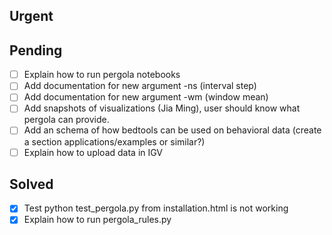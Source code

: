 ## Urgent

## Pending
- [ ] Explain how to run pergola notebooks
- [ ] Add documentation for new argument -ns (interval step)
- [ ] Add documentation for new argument -wm (window mean)
- [ ] Add snapshots of visualizations (Jia Ming), user should know what pergola can provide.
- [ ] Add an schema of how bedtools can be used on behavioral data (create a section applications/examples or similar?)
- [ ] Explain how to upload data in IGV

## Solved
- [X] Test python test_pergola.py from installation.html is not working
- [X] Explain how to run pergola_rules.py
